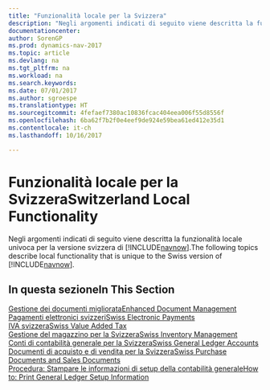 ```yaml
---
title: "Funzionalità locale per la Svizzera"
description: "Negli argomenti indicati di seguito viene descritta la funzionalità locale nella versione svizzera di [!INCLUDE[navnow](../../includes/navnow_md.md)]."
documentationcenter: 
author: SorenGP
ms.prod: dynamics-nav-2017
ms.topic: article
ms.devlang: na
ms.tgt_pltfrm: na
ms.workload: na
ms.search.keywords: 
ms.date: 07/01/2017
ms.author: sgroespe
ms.translationtype: HT
ms.sourcegitcommit: 4fefaef7380ac10836fcac404eea006f55d8556f
ms.openlocfilehash: 6ba62f7b2f0e4eef9de924e59bea61ed412e35d1
ms.contentlocale: it-ch
ms.lasthandoff: 10/16/2017

---
```

# <a name="switzerland-local-functionality"></a><span data-ttu-id="1449e-103">Funzionalità locale per la Svizzera</span><span class="sxs-lookup"><span data-stu-id="1449e-103">Switzerland Local Functionality</span></span>
<span data-ttu-id="1449e-104">Negli argomenti indicati di seguito viene descritta la funzionalità locale univoca per la versione svizzera di [!INCLUDE[navnow](../../includes/navnow_md.md)].</span><span class="sxs-lookup"><span data-stu-id="1449e-104">The following topics describe local functionality that is unique to the Swiss version of [!INCLUDE[navnow](../../includes/navnow_md.md)].</span></span>  

## <a name="in-this-section"></a><span data-ttu-id="1449e-105">In questa sezione</span><span class="sxs-lookup"><span data-stu-id="1449e-105">In This Section</span></span>  
 [<span data-ttu-id="1449e-106">Gestione dei documenti migliorata</span><span class="sxs-lookup"><span data-stu-id="1449e-106">Enhanced Document Management</span></span>](enhanced-document-management.md)  
 [<span data-ttu-id="1449e-107">Pagamenti elettronici svizzeri</span><span class="sxs-lookup"><span data-stu-id="1449e-107">Swiss Electronic Payments</span></span>](swiss-electronic-payments.md)  
  [<span data-ttu-id="1449e-108">IVA svizzera</span><span class="sxs-lookup"><span data-stu-id="1449e-108">Swiss Value Added Tax</span></span>](swiss-value-added-tax.md)  
  [<span data-ttu-id="1449e-109">Gestione del magazzino per la Svizzera</span><span class="sxs-lookup"><span data-stu-id="1449e-109">Swiss Inventory Management</span></span>](swiss-inventory-management.md)  
  [<span data-ttu-id="1449e-110">Conti di contabilità generale per la Svizzera</span><span class="sxs-lookup"><span data-stu-id="1449e-110">Swiss General Ledger Accounts</span></span>](swiss-general-ledger-accounts.md)  
  [<span data-ttu-id="1449e-111">Documenti di acquisto e di vendita per la Svizzera</span><span class="sxs-lookup"><span data-stu-id="1449e-111">Swiss Purchase Documents and Sales Documents</span></span>](swiss-purchase-documents-and-sales-documents.md)  
  [<span data-ttu-id="1449e-112">Procedura: Stampare le informazioni di setup della contabilità generale</span><span class="sxs-lookup"><span data-stu-id="1449e-112">How to: Print General Ledger Setup Information</span></span>](how-to-print-general-ledger-setup-information.md)  

